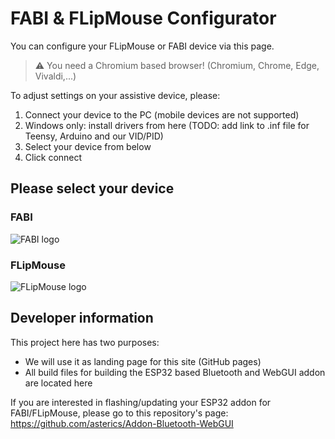 # FABI & FLipMouse Configurator

You can configure your FLipMouse or FABI device via this page.

> :warning: You need a Chromium based browser! (Chromium, Chrome, Edge, Vivaldi,...)

To adjust settings on your assistive device, please:

1. Connect your device to the PC (mobile devices are not supported)
2. Windows only: install drivers from here (TODO: add link to .inf file for Teensy, Arduino and our VID/PID)
3. Select your device from below
4. Click connect


## Please select your device

### FABI

![FABI logo](https://github.com/asterics/Addon-Bluetooth-WebGUI/blob/main/img/fabi_lowres.png)


### FLipMouse

![FLipMouse logo](https://github.com/asterics/Addon-Bluetooth-WebGUI/blob/main/img/flipmouse_lowres.png)

## Developer information

This project here has two purposes:

* We will use it as landing page for this site (GitHub pages)
* All build files for building the ESP32 based Bluetooth and WebGUI addon are located here

If you are interested in flashing/updating your ESP32 addon for FABI/FLipMouse, please go to this repository's page: https://github.com/asterics/Addon-Bluetooth-WebGUI


